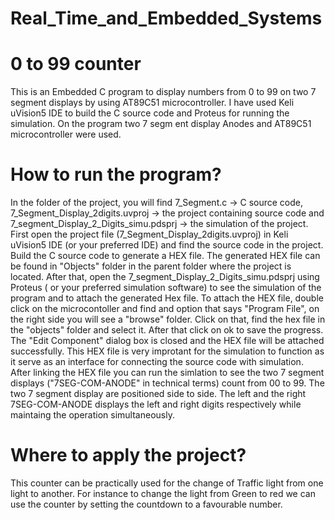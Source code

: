 # Real_Time_and_Embedded_Systems
# 0 to 99 counter
This is an Embedded C program to display numbers from 0 to 99 on two 7 segment displays by using AT89C51 microcontroller. I 
have used Keli uVision5 IDE to build the C source code and Proteus for running the simulation. On the program two 7 segm
ent display Anodes and AT89C51 microcontroller were used.
# How to run the program? 
In the folder of the project, you will find 7_Segment.c -> C source code, 7_Segment_Display_2digits.uvproj -> the project containing source code and 7_segment_Display_2_Digits_simu.pdsprj -> the simulation of the project. First open the project file (7_Segment_Display_2digits.uvproj) in Keli uVision5 IDE (or your preferred IDE) and find the source code in the project. Build the C source code to generate a HEX file. The generated HEX file can be found in "Objects" folder in the parent folder where the project is located. After that, open the 7_segment_Display_2_Digits_simu.pdsprj using Proteus ( or your preferred simulation software) to see the simulation of the program and to attach the generated Hex file. To attach the HEX file, double click on the microcontoller and find and option that says "Program File", on the right side you will see
a "browse" folder. Click on that, find the hex file in the "objects" folder and select it. After that click on ok to save
the progress. The "Edit Component" dialog box is closed and the HEX file will be attached successfully. 
This HEX file is very improtant for the simulation to function as it serve as an interface for connecting the source code 
with simulation. After linking the HEX file you can run the simlation to see the two 7 segment displays ("7SEG-COM-ANODE"
in technical terms) count from 00 to 99.
The two 7 segment display are positioned side to side. The left and the right 7SEG-COM-ANODE displays the left and right 
digits respectively while maintaing the operation simultaneously. 
# Where to apply the project?
This counter can be practically used for the change of Traffic light from one light to another. For instance to change the
light from Green to red we can use the counter by setting the countdown to a favourable number.

